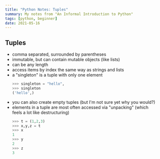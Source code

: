```yaml
---
title: "Python Notes: Tuples"
summary: My notes from "An Informal Introduction to Python"
tags: [python, beginner]
date: 2021-05-16
---
```


## Tuples 

- comma separated, surrounded by parentheses 
- immutable, but can contain mutable objects (like lists)
- can be any length
- access items by index the same way as strings and lists 
- a "singleton" is a tuple with only one element
  ```python
  >>> singleton = "hello",
  >>> singleton
  ('hello',)
  ```
- you can also create empty tuples (but I'm not sure yet why you would?)
- elements in a tuple are most often accessed via "unpacking" (which feels a lot like destructuring)
  ```python
  >>> t = (1,2,3)
  >>> x,y,z = t
  >>> x
  1
  >>> y
  2
  >>> z
  3
  ```


